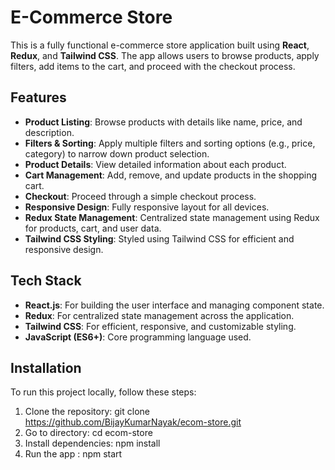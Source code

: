 # E-Commerce Store

This is a fully functional e-commerce store application built using **React**, **Redux**, and **Tailwind CSS**. The app allows users to browse products, apply filters, add items to the cart, and proceed with the checkout process.

## Features

- **Product Listing**: Browse products with details like name, price, and description.
- **Filters & Sorting**: Apply multiple filters and sorting options (e.g., price, category) to narrow down product selection.
- **Product Details**: View detailed information about each product.
- **Cart Management**: Add, remove, and update products in the shopping cart.
- **Checkout**: Proceed through a simple checkout process.
- **Responsive Design**: Fully responsive layout for all devices.
- **Redux State Management**: Centralized state management using Redux for products, cart, and user data.
- **Tailwind CSS Styling**: Styled using Tailwind CSS for efficient and responsive design.

## Tech Stack

- **React.js**: For building the user interface and managing component state.
- **Redux**: For centralized state management across the application.
- **Tailwind CSS**: For efficient, responsive, and customizable styling.
- **JavaScript (ES6+)**: Core programming language used.

## Installation

To run this project locally, follow these steps:

1. Clone the repository:
   git clone https://github.com/BijayKumarNayak/ecom-store.git
2. Go to directory:
   cd ecom-store
3. Install dependencies:
  npm install
4. Run the app :
  npm start
